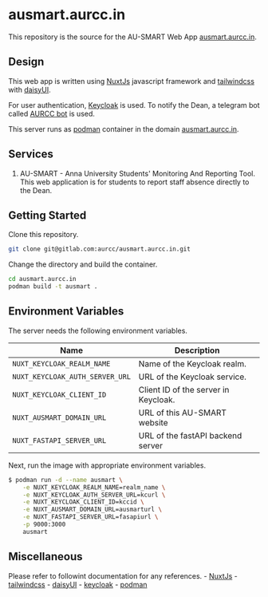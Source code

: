 # ausmart.aurcc.in

This repository is the source for the AU-SMART Web App [ausmart.aurcc.in](https://ausmart.aurcc.in).

## Design

This web app is written using [NuxtJs](https://nuxt.com/) javascript framework and [tailwindcss](https://tailwindcss.com/) with [daisyUI](https://daisyui.com/).

For user authentication, [Keycloak](https://www.keycloak.org/) is used.
To notify the Dean, a telegram bot called [AURCC bot](https://t.me/aurccbot) is used.

This server runs as [podman](https://podman.io/) container in the domain [ausmart.aurcc.in](https://ausmart.aurcc.in).

## Services

1. AU-SMART - Anna University Students' Monitoring And Reporting Tool. This web application is for students to report staff absence directly to the Dean.


## Getting Started

Clone this repository.

```bash
git clone git@gitlab.com:aurcc/ausmart.aurcc.in.git
```

Change the directory and build the container.

```bash
cd ausmart.aurcc.in
podman build -t ausmart .
```

## Environment Variables 

The server needs the following environment variables.

| Name | Description |
|--------------------------|---------------------------------------------------------------------------------------------|
| `NUXT_KEYCLOAK_REALM_NAME` | Name of the Keycloak realm. |
| `NUXT_KEYCLOAK_AUTH_SERVER_URL` | URL of the Keycloak service. |
| `NUXT_KEYCLOAK_CLIENT_ID` | Client ID of the server in Keycloak. |
| `NUXT_AUSMART_DOMAIN_URL`| URL of this AU-SMART website |
| `NUXT_FASTAPI_SERVER_URL` | URL of the fastAPI backend server |

Next, run the image with appropriate environment variables.

```bash
$ podman run -d --name ausmart \
    -e NUXT_KEYCLOAK_REALM_NAME=realm_name \
    -e NUXT_KEYCLOAK_AUTH_SERVER_URL=kcurl \
    -e NUXT_KEYCLOAK_CLIENT_ID=kccid \
    -e NUXT_AUSMART_DOMAIN_URL=ausmarturl \
    -e NUXT_FASTAPI_SERVER_URL=fasapiurl \
    -p 9000:3000
    ausmart
```

## Miscellaneous

Please refer to followint documentation for any references.
    - [NuxtJs](https://nuxt.com)
    - [tailwindcss](https://tailwindcss.com/)
    - [daisyUI](https://daisyui.com/)
    - [keycloak](https://www.keycloak.org/)
    - [podman](https://podman.io/)
